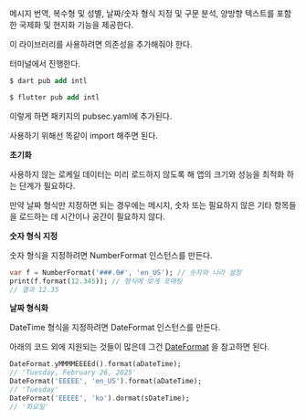 메시지 번역, 복수형 및 성별, 날짜/숫자 형식 지정 및 구문 분석, 양방향 텍스트를 포함한 국제화 및 현지화 기능을 제공한다. 

이 라이브러리를 사용하려면 의존성을 추가해줘야 한다.

터미널에서 진행한다.

```sql
$ dart pub add intl
```

```sql
$ flutter pub add intl
```

이렇게 하면 패키지의 pubsec.yaml에 추가된다. 

사용하기 위해선 똑같이 import 해주면 된다. 

**초기화**

사용하지 않는 로케일 데이터는 미리 로드하지 않도록 해 앱의 크기와 성능을 최적화 하는 단계가 필요하다. 

만약 날짜 형식만 지정하면 되는 경우에는 메시지, 숫자 또는 필요하지 않은 기타 항목들을 로드하는 데 시간이나 공간이 필요하지 않다. 

**숫자 형식 지정**

숫자 형식을 지정하려면 NumberFormat 인스턴스를 만든다. 

```dart
var f = NumberFormat('###.0#', 'en_US'); // 숫자와 나라 설정
print(f.format(12.345)); // 형식에 맞게 포매팅
// 결과 12.35
```

**날짜 형식화**

DateTime 형식을 지정하려면 DateFormat 인스턴스를 만든다. 

아래의 코드 외에 지원되는 것들이 많은데 그건 [DateFormat](https://www.notion.so/intl-1a61444778e2808c93d9c86a2e9ae2ed?pvs=21) 을 참고하면 된다. 

```dart
DateFormat.yMMMMEEEEd().format(aDateTime);
// 'Tuesday, February 26, 2025'
DateFormat('EEEEE', 'en_US').format(aDateTime);
// 'Tuesday'
DateFormat('EEEEE', 'ko').dormat(sDateTime);
// '화요일'
```
